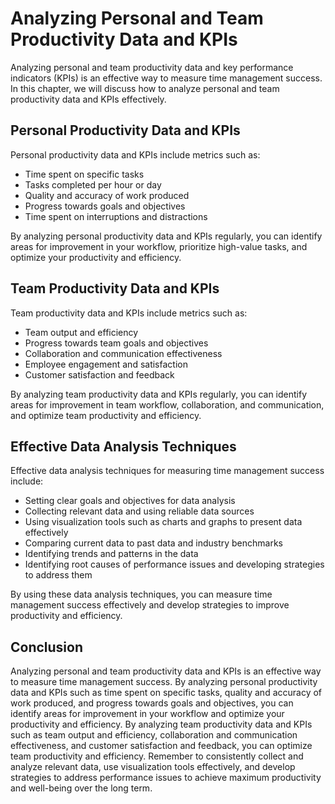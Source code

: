 Analyzing Personal and Team Productivity Data and KPIs
====================================================================================================

Analyzing personal and team productivity data and key performance indicators (KPIs) is an effective way to measure time management success. In this chapter, we will discuss how to analyze personal and team productivity data and KPIs effectively.

Personal Productivity Data and KPIs
-----------------------------------

Personal productivity data and KPIs include metrics such as:

* Time spent on specific tasks
* Tasks completed per hour or day
* Quality and accuracy of work produced
* Progress towards goals and objectives
* Time spent on interruptions and distractions

By analyzing personal productivity data and KPIs regularly, you can identify areas for improvement in your workflow, prioritize high-value tasks, and optimize your productivity and efficiency.

Team Productivity Data and KPIs
-------------------------------

Team productivity data and KPIs include metrics such as:

* Team output and efficiency
* Progress towards team goals and objectives
* Collaboration and communication effectiveness
* Employee engagement and satisfaction
* Customer satisfaction and feedback

By analyzing team productivity data and KPIs regularly, you can identify areas for improvement in team workflow, collaboration, and communication, and optimize team productivity and efficiency.

Effective Data Analysis Techniques
----------------------------------

Effective data analysis techniques for measuring time management success include:

* Setting clear goals and objectives for data analysis
* Collecting relevant data and using reliable data sources
* Using visualization tools such as charts and graphs to present data effectively
* Comparing current data to past data and industry benchmarks
* Identifying trends and patterns in the data
* Identifying root causes of performance issues and developing strategies to address them

By using these data analysis techniques, you can measure time management success effectively and develop strategies to improve productivity and efficiency.

Conclusion
----------

Analyzing personal and team productivity data and KPIs is an effective way to measure time management success. By analyzing personal productivity data and KPIs such as time spent on specific tasks, quality and accuracy of work produced, and progress towards goals and objectives, you can identify areas for improvement in your workflow and optimize your productivity and efficiency. By analyzing team productivity data and KPIs such as team output and efficiency, collaboration and communication effectiveness, and customer satisfaction and feedback, you can optimize team productivity and efficiency. Remember to consistently collect and analyze relevant data, use visualization tools effectively, and develop strategies to address performance issues to achieve maximum productivity and well-being over the long term.
